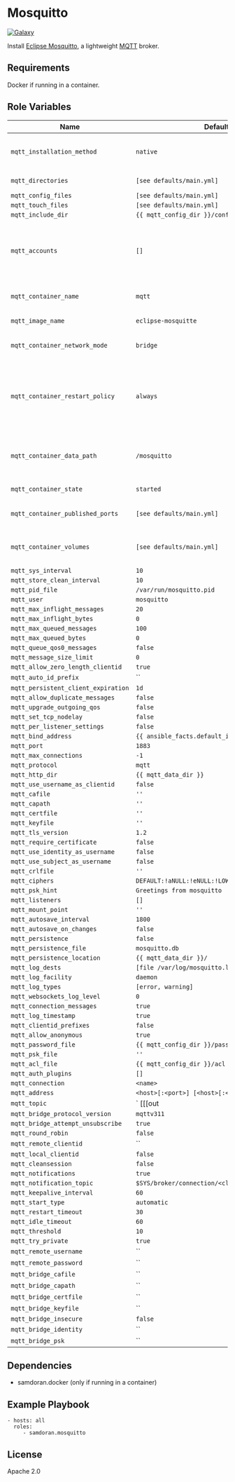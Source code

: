 Mosquitto
=========
[![Galaxy](https://img.shields.io/badge/galaxy-samdoran.mosquitto-blue.svg?style=flat)](https://galaxy.ansible.com/samdoran/mosquitto)

Install [Eclipse Mosquitto](https://mosquitto.org/), a lightweight [MQTT](https://en.wikipedia.org/wiki/MQTT) broker.

Requirements
------------

Docker if running in a container.

Role Variables
--------------

| Name              | Default Value       | Description          |
|-------------------|---------------------|----------------------|
| `mqtt_installation_method` | `native` | How to install the service, either `native` or `container`. |
| `mqtt_directories` | `[see defaults/main.yml]` | Paths for config, data, and logs |
| `mqtt_config_files` | `[see defaults/main.yml]` |  |
| `mqtt_touch_files` | `[see defaults/main.yml]` |  |
| `mqtt_include_dir` | `{{ mqtt_config_dir }}/conf.d` |  |
| `mqtt_accounts` | `[]` | List of accounts and their hash generated with `mosquitto_passwd` that will have access to the broker. |
| `mqtt_container_name` | `mqtt` | Name of the running container. |
| `mqtt_image_name` | `eclipse-mosquitte` | Name of the image to pull. |
| `mqtt_container_network_mode` | `bridge` | Container networking mode. |
| `mqtt_container_restart_policy` | `always` | Conatainer restart policy. Setting to `always` ensures the container will start when the Docker daemon launches. |
| `mqtt_container_data_path` | `/mosquitto` | Path inside running container where config will be available. |
| `mqtt_container_state` | `started` | State of the container. |
| `mqtt_container_published_ports` | `[see defaults/main.yml]` | Ports to publish from the container. |
| `mqtt_container_volumes` | `[see defaults/main.yml]` | Volumes to mount into the running container |
| `mqtt_sys_interval` | `10` |  |
| `mqtt_store_clean_interval` | `10` |  |
| `mqtt_pid_file` | `/var/run/mosquitto.pid` |  |
| `mqtt_user` | `mosquitto` |  |
| `mqtt_max_inflight_messages` | `20` |  |
| `mqtt_max_inflight_bytes` | `0` |  |
| `mqtt_max_queued_messages` | `100` |  |
| `mqtt_max_queued_bytes` | `0` |  |
| `mqtt_queue_qos0_messages` | `false` |  |
| `mqtt_message_size_limit` | `0` |  |
| `mqtt_allow_zero_length_clientid` | `true` |  |
| `mqtt_auto_id_prefix` | `` |  |
| `mqtt_persistent_client_expiration` | `1d` |  |
| `mqtt_allow_duplicate_messages` | `false` |  |
| `mqtt_upgrade_outgoing_qos` | `false` |  |
| `mqtt_set_tcp_nodelay` | `false` |  |
| `mqtt_per_listener_settings` | `false` |  |
| `mqtt_bind_address` | `{{ ansible_facts.default_ipv4_address }}` |  |
| `mqtt_port` | `1883` |  |
| `mqtt_max_connections` | `-1` |  |
| `mqtt_protocol` | `mqtt` |  |
| `mqtt_http_dir` | `{{ mqtt_data_dir }}` |  |
| `mqtt_use_username_as_clientid` | `false` |  |
| `mqtt_cafile` | `''` |  |
| `mqtt_capath` | `''` |  |
| `mqtt_certfile` | `''` |  |
| `mqtt_keyfile` | `''` |  |
| `mqtt_tls_version` | `1.2` |  |
| `mqtt_require_certificate` | `false` |  |
| `mqtt_use_identity_as_username` | `false` |  |
| `mqtt_use_subject_as_username` | `false` |  |
| `mqtt_crlfile` | `''` |  |
| `mqtt_ciphers` | `DEFAULT:!aNULL:!eNULL:!LOW:!EXPORT:!SSLv2:@STRENGTH` |  |
| `mqtt_psk_hint` | `Greetings from mosquitto` |  |
| `mqtt_listeners` | `[]` |  |
| `mqtt_mount_point` | `''` |  |
| `mqtt_autosave_interval` | `1800` |  |
| `mqtt_autosave_on_changes` | `false` |  |
| `mqtt_persistence` | `false` |  |
| `mqtt_persistence_file` | `mosquitto.db` |  |
| `mqtt_persistence_location` | `{{ mqtt_data_dir }}/` |  |
| `mqtt_log_dests` | `[file /var/log/mosquitto.log]` |  |
| `mqtt_log_facility` | `daemon` |  |
| `mqtt_log_types` | `[error, warning]` |  |
| `mqtt_websockets_log_level` | `0` |  |
| `mqtt_connection_messages` | `true` |  |
| `mqtt_log_timestamp` | `true` |  |
| `mqtt_clientid_prefixes` | `false` |  |
| `mqtt_allow_anonymous` | `true` |  |
| `mqtt_password_file` | `{{ mqtt_config_dir }}/passwd` |  |
| `mqtt_psk_file` | `''` |  |
| `mqtt_acl_file` | `{{ mqtt_config_dir }}/acl` |  |
| `mqtt_auth_plugins` | `[]` |  |
| `mqtt_connection` | `<name>` |  |
| `mqtt_address` | `<host>[:<port>] [<host>[:<port>]]` |  |
| `mqtt_topic` | `<topic> [[[out | in | both] qos-level] local-prefix remote-prefix]` |  |
| `mqtt_bridge_protocol_version` | `mqttv311` |  |
| `mqtt_bridge_attempt_unsubscribe` | `true` |  |
| `mqtt_round_robin` | `false` |  |
| `mqtt_remote_clientid` | `` |  |
| `mqtt_local_clientid` | `false` |  |
| `mqtt_cleansession` | `false` |  |
| `mqtt_notifications` | `true` |  |
| `mqtt_notification_topic` | `$SYS/broker/connection/<clientid>/state` |  |
| `mqtt_keepalive_interval` | `60` |  |
| `mqtt_start_type` | `automatic` |  |
| `mqtt_restart_timeout` | `30` |  |
| `mqtt_idle_timeout` | `60` |  |
| `mqtt_threshold` | `10` |  |
| `mqtt_try_private` | `true` |  |
| `mqtt_remote_username` | `` |  |
| `mqtt_remote_password` | `` |  |
| `mqtt_bridge_cafile` | `` |  |
| `mqtt_bridge_capath` | `` |  |
| `mqtt_bridge_certfile` | `` |  |
| `mqtt_bridge_keyfile` | `` |  |
| `mqtt_bridge_insecure` | `false` |  |
| `mqtt_bridge_identity` | `` |  |
| `mqtt_bridge_psk` | `` |  |


Dependencies
------------

- samdoran.docker (only if running in a container)

Example Playbook
----------------

    - hosts: all
      roles:
         - samdoran.mosquitto

License
-------

Apache 2.0
